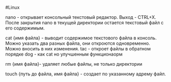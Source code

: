 #Linux 


nano - открывает консольный текстовый редактор. Выход - CTRL+X. После закрытия nano в текущей директории остается текстовый файл с его содержимым.

cat {имя файла} - выводит содержимое текстового файла в консоль. Можно указать два разных файла, они откроются одновременно. Можно вносить в них изменения.
tac - откроет файлы в обратном порядке
dog - как cat но улучшенным функционаорм

rm {имя файла}- удаляет любые файлы, не только директории

touch {путь до файла, имя файла} - создает по указанному адрему файл.